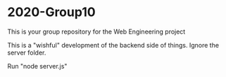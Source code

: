 # 2020-Group10
This is your group repository for the Web Engineering project


This is a "wishful" development of the backend side of things. Ignore the server folder.

Run "node server.js" 
